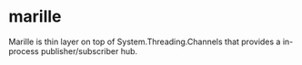 # marille
Marille is thin layer on top of System.Threading.Channels that provides a in-process publisher/subscriber hub.
